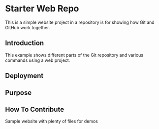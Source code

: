 # Starter Web Repo

This is a simple website project in a repository is for showing how Git and GitHub work together.

## Introduction

This example shows different parts of the Git repository and various commands using a web project.

## Deployment

## Purpose

## How To Contribute

Sample website with plenty of files for demos